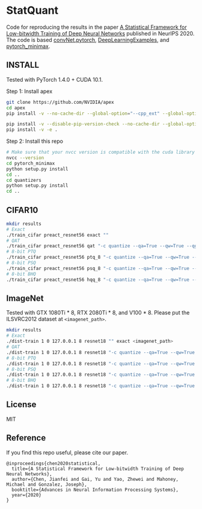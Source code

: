 StatQuant
====
Code for reproducing the results in the paper [A Statistical Framework for Low-bitwidth Training of Deep Neural Networks](https://arxiv.org/abs/2010.14298)
published in NeurIPS 2020. 
The code is based [convNet.pytorch](https://github.com/eladhoffer/convNet.pytorch), [DeepLearningExamples](https://github.com/NVIDIA/DeepLearningExamples), and
[pytorch_minimax](https://github.com/GaiYu0/pytorch_minimax/tree/master).

INSTALL
----
Tested with PyTorch 1.4.0 + CUDA 10.1.

Step 1: Install apex
```bash
git clone https://github.com/NVIDIA/apex
cd apex
pip install -v --no-cache-dir --global-option="--cpp_ext" --global-option="--cuda_ext" ./
```
```bash
pip install -v --disable-pip-version-check --no-cache-dir --global-option="--cpp_ext" --global-option="--cuda_ext" ./
pip install -v -e .
```
Step 2: Install this repo
```bash
# Make sure that your nvcc version is compatible with the cuda library version used by PyTorch
nvcc --version
cd pytorch_minimax
python setup.py install
cd ..
cd quantizers
python setup.py install
cd ..
```

CIFAR10
----

```bash
mkdir results
# Exact
./train_cifar preact_resnet56 exact "" 
# QAT
./train_cifar preact_resnet56 qat "-c quantize --qa=True --qw=True --qg=False" 
# 8-bit PTQ
./train_cifar preact_resnet56 ptq_8 "-c quantize --qa=True --qw=True --qg=True --persample=False --hadamard=False --bbits=8"
# 8-bit PSQ 
./train_cifar preact_resnet56 psq_8 "-c quantize --qa=True --qw=True --qg=True --persample=True --hadamard=False --bbits=8" 
# 8-bit BHQ
./train_cifar preact_resnet56 hqq_8 "-c quantize --qa=True --qw=True --qg=True --persample=True --hadamard=True --bbits=8"   
```

ImageNet
----

Tested with GTX 1080Ti * 8, RTX 2080Ti * 8, and V100 * 8. Please put the ILSVRC2012 dataset at ```<imagenet_path>```. 
```bash
mkdir results
# Exact
./dist-train 1 0 127.0.0.1 8 resnet18 "" exact <imagenet_path>  
# QAT
./dist-train 1 0 127.0.0.1 8 resnet18 "-c quantize --qa=True --qw=True --qg=False" qat <imagenet_path>  
# 8-bit PTQ
./dist-train 1 0 127.0.0.1 8 resnet18 "-c quantize --qa=True --qw=True --qg=True --persample=False --hadamard=False --bbits=8" ptq_8 <imagenet_path>
# 8-bit PSQ
./dist-train 1 0 127.0.0.1 8 resnet18 "-c quantize --qa=True --qw=True --qg=True --persample=True --hadamard=False --bbits=8" psq_8 <imagenet_path> 
# 8-bit BHQ
./dist-train 1 0 127.0.0.1 8 resnet18 "-c quantize --qa=True --qw=True --qg=True --persample=True --hadamard=True --bbits=8" bhq_8 <imagenet_path>
```

License
----
MIT

Reference
----

If you find this repo useful, please cite our paper.
```
@inproceedings{chen2020statistical,
  title={A Statistical Framework for Low-bitwidth Training of Deep Neural Networks},
  author={Chen, Jianfei and Gai, Yu and Yao, Zhewei and Mahoney, Michael and Gonzalez, Joseph},
  booktitle={Advances in Neural Information Processing Systems},  
  year={2020}
}
```
